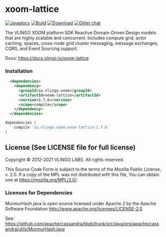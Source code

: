 # xoom-lattice

[![Javadocs](http://javadoc.io/badge/io.vlingo.xoom/xoom-lattice.svg?color=brightgreen)](http://javadoc.io/doc/io.vlingo.xoom/xoom-lattice) [![Build](https://github.com/vlingo/xoom-lattice/workflows/Build/badge.svg)](https://github.com/vlingo/xoom-lattice/actions?query=workflow%3ABuild) [![Download](https://img.shields.io/maven-central/v/io.vlingo.xoom/xoom-lattice?label=maven)](https://search.maven.org/artifact/io.vlingo.xoom/xoom-lattice) [![Gitter chat](https://badges.gitter.im/gitterHQ/gitter.png)](https://gitter.im/vlingo-platform-java/lattice)

The VLINGO XOOM platform SDK Reactive Domain-Driven Design models that are highly scalable and concurrent. Includes compute grid, actor caching, spaces, cross-node grid cluster messaging, message exchanges, CQRS, and Event Sourcing support.

Docs: https://docs.vlingo.io/xoom-lattice

### Installation

```xml
  <dependencies>
    <dependency>
      <groupId>io.vlingo.xoom</groupId>
      <artifactId>xoom-lattice</artifactId>
      <version>1.7.6</version>
      <scope>compile</scope>
    </dependency>
  </dependencies>
```

```gradle
dependencies {
    compile 'io.vlingo.xoom:xoom-lattice:1.7.6'
}
```

License (See LICENSE file for full license)
-------------------------------------------
Copyright © 2012-2021 VLINGO LABS. All rights reserved.

This Source Code Form is subject to the terms of the
Mozilla Public License, v. 2.0. If a copy of the MPL
was not distributed with this file, You can obtain
one at https://mozilla.org/MPL/2.0/.


### Licenses for Dependencies

MurmurHash.java is open source licensed under Apache 2 by the Apache Software Foundation
http://www.apache.org/licenses/LICENSE-2.0

See: https://github.com/apache/cassandra/blob/trunk/src/java/org/apache/cassandra/utils/MurmurHash.java
